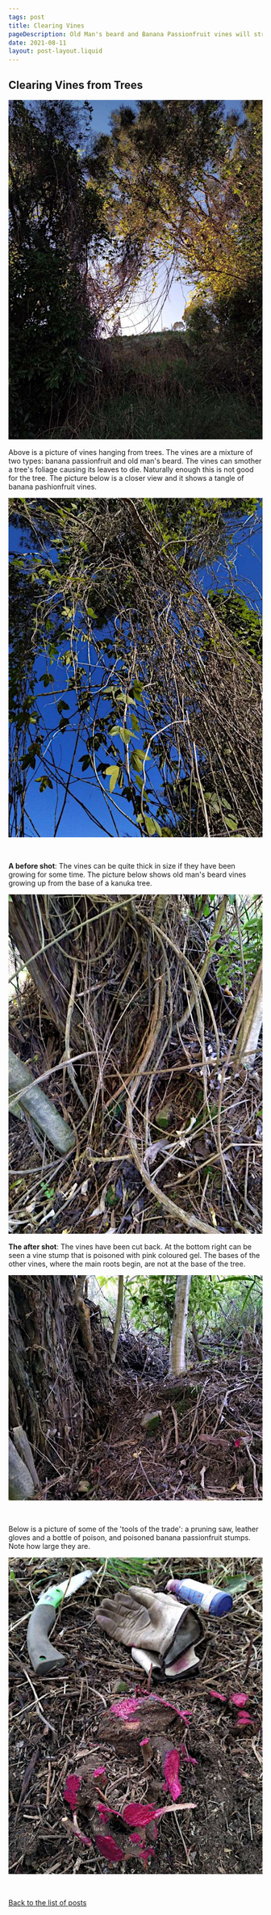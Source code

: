 ```yaml
---
tags: post
title: Clearing Vines
pageDescription: Old Man's beard and Banana Passionfruit vines will strangle trees if left to grow. Killing them by cutting and poisoning is an effective solution.
date: 2021-08-11
layout: post-layout.liquid
---
```


## Clearing Vines from Trees

![Picture of passionfruit vines hanging from trees](/assets/images/news/clearing-vines/vines-climbing-trees.jpg)

Above is a picture of vines hanging from trees. The vines are a mixture of two types: banana passionfruit and old man's beard. The vines can smother a tree's foliage causing its leaves to die. Naturally enough this is not good for the tree. The picture below is a closer view and it shows a tangle of banana pashionfruit vines. 

![Aother picture of passionfruit vines hanging from trees](/assets/images/news/clearing-vines/vines-climbing-trees-closeup.jpg)

<p>&nbsp;</p>

**A before shot**: The vines can be quite thick in size if they have been growing for some time. The picture below shows old man's beard vines growing up from the base of a kanuka tree.

![Picture of old man's beard vines growing up from the base of a kanuka tree](/assets/images/news/clearing-vines/vines-at-base-of-tree.jpg)

**The after shot**: The vines have been cut back. At the bottom right can be seen a vine stump that is poisoned with pink coloured gel. The bases of the other vines, where the main roots begin, are not at the base of the tree.

![Picture of the base of a kanuka tree that is clear of vines](/assets/images/news/clearing-vines/cleared-base-of-tree.jpg)

<p>&nbsp;</p>

Below is a picture of some of the 'tools of the trade': a pruning saw, leather gloves and a bottle of poison, and poisoned banana passionfruit stumps. Note how large they are.

![Picture of a pruning saw, leather gloves, a bottle of poison and poisoned banana passionfruit stumps](/assets/images/news/clearing-vines/poisoned-stumps.jpg)

<p>&nbsp;</p>

[Back to the list of posts](/postlist)

<p>&nbsp;</p>
